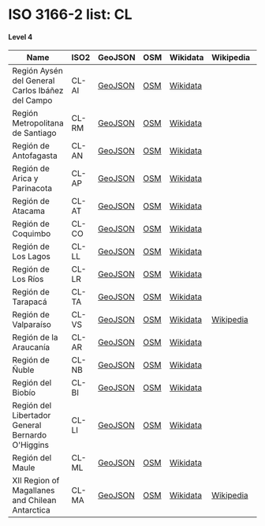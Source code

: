 # ISO 3166-2 list: CL


#### Level 4
Name | ISO2 | GeoJSON | OSM | Wikidata | Wikipedia | population 
--- | --- | --- | --- | --- | --- | --: 
Región Aysén del General Carlos Ibáñez del Campo | CL-AI | [GeoJSON](../../export/geojson/q7/iso2/CL/CL-AI.geojson) | [OSM](https://www.openstreetmap.org/relation/305693) | [Wikidata](https://www.wikidata.org/wiki/Q2181) |  | 103158
Región Metropolitana de Santiago | CL-RM | [GeoJSON](../../export/geojson/q7/iso2/CL/CL-RM.geojson) | [OSM](https://www.openstreetmap.org/relation/198848) | [Wikidata](https://www.wikidata.org/wiki/Q2131) |  | 7112808
Región de Antofagasta | CL-AN | [GeoJSON](../../export/geojson/q7/iso2/CL/CL-AN.geojson) | [OSM](https://www.openstreetmap.org/relation/240932) | [Wikidata](https://www.wikidata.org/wiki/Q2118) |  | 607534
Región de Arica y Parinacota | CL-AP | [GeoJSON](../../export/geojson/q7/iso2/CL/CL-AP.geojson) | [OSM](https://www.openstreetmap.org/relation/238392) | [Wikidata](https://www.wikidata.org/wiki/Q2109) |  | 226068
Región de Atacama | CL-AT | [GeoJSON](../../export/geojson/q7/iso2/CL/CL-AT.geojson) | [OSM](https://www.openstreetmap.org/relation/271889) | [Wikidata](https://www.wikidata.org/wiki/Q2120) |  | 286168
Región de Coquimbo | CL-CO | [GeoJSON](../../export/geojson/q7/iso2/CL/CL-CO.geojson) | [OSM](https://www.openstreetmap.org/relation/231672) | [Wikidata](https://www.wikidata.org/wiki/Q2121) |  | 757586
Región de Los Lagos | CL-LL | [GeoJSON](../../export/geojson/q7/iso2/CL/CL-LL.geojson) | [OSM](https://www.openstreetmap.org/relation/274991) | [Wikidata](https://www.wikidata.org/wiki/Q2178) |  | 828708
Región de Los Ríos | CL-LR | [GeoJSON](../../export/geojson/q7/iso2/CL/CL-LR.geojson) | [OSM](https://www.openstreetmap.org/relation/274988) | [Wikidata](https://www.wikidata.org/wiki/Q2177) |  | 384837
Región de Tarapacá | CL-TA | [GeoJSON](../../export/geojson/q7/iso2/CL/CL-TA.geojson) | [OSM](https://www.openstreetmap.org/relation/238393) | [Wikidata](https://www.wikidata.org/wiki/Q2114) |  | 330558
Región de Valparaíso | CL-VS | [GeoJSON](../../export/geojson/q7/iso2/CL/CL-VS.geojson) | [OSM](https://www.openstreetmap.org/relation/198847) | [Wikidata](https://www.wikidata.org/wiki/Q219458) | [Wikipedia](http://en.wikipedia.org/wiki/es%3ARegi%C3%B3n%20de%20Valpara%C3%ADso) | 1815902
Región de la Araucanía | CL-AR | [GeoJSON](../../export/geojson/q7/iso2/CL/CL-AR.geojson) | [OSM](https://www.openstreetmap.org/relation/296378) | [Wikidata](https://www.wikidata.org/wiki/Q2176) |  | 957224
Región de Ñuble | CL-NB | [GeoJSON](../../export/geojson/q7/iso2/CL/CL-NB.geojson) | [OSM](https://www.openstreetmap.org/relation/7421025) | [Wikidata](https://www.wikidata.org/wiki/Q24076693) |  | 480609
Región del Biobío | CL-BI | [GeoJSON](../../export/geojson/q7/iso2/CL/CL-BI.geojson) | [OSM](https://www.openstreetmap.org/relation/252891) | [Wikidata](https://www.wikidata.org/wiki/Q2170) |  | 1556805
Región del Libertador General Bernardo O'Higgins | CL-LI | [GeoJSON](../../export/geojson/q7/iso2/CL/CL-LI.geojson) | [OSM](https://www.openstreetmap.org/relation/206487) | [Wikidata](https://www.wikidata.org/wiki/Q2133) |  | 914555
Región del Maule | CL-ML | [GeoJSON](../../export/geojson/q7/iso2/CL/CL-ML.geojson) | [OSM](https://www.openstreetmap.org/relation/239882) | [Wikidata](https://www.wikidata.org/wiki/Q2166) |  | 1044950
XII Region of Magallanes and Chilean Antarctica | CL-MA | [GeoJSON](../../export/geojson/q7/iso2/CL/CL-MA.geojson) | [OSM](https://www.openstreetmap.org/relation/301542) | [Wikidata](https://www.wikidata.org/wiki/Q2189) | [Wikipedia](http://en.wikipedia.org/wiki/de%3ARegi%C3%B3n%20de%20Magallanes%20y%20de%20la%20Ant%C3%A1rtica%20Chilena) | 166533
